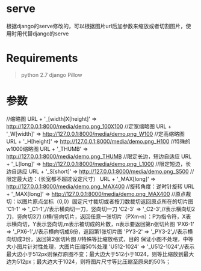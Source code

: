 # serve
根据django的serve修改的，可以根据图片url后加参数来缩放或者切割图片，使用时用代替django的serve

# Requirements
> python 2.7
> django
> Pillow

# 参数
//缩略图
URL + '_[width]X[height]'  => http://127.0.0.1:8000/media/demo.png_100X100
//定宽缩略图
URL + '_W[width]' => http://127.0.0.1:8000/media/demo.png_W100
//定高缩略图
URL + '_H[height]' => http://127.0.0.1:8000/media/demo.png_H100
//特殊的w1000缩略图
URL + '_THUMB' => http://127.0.0.1:8000/media/demo.png_THUMB
//限定长边，短边自适应
URL + '_L[long]' => http://127.0.0.1:8000/media/demo.png_L1000
//限定短边，长边自适应
URL + '_S[short]' => http://127.0.0.1:8000/media/demo.png_S500
//限定最大边：（长宽都不超过设定尺寸）
URL + '_MAX[long]' => http://127.0.0.1:8000/media/demo.png_MAX400
//旋转角度：逆时针旋转
URL + '_MAX[long]' => http://127.0.0.1:8000/media/demo.png_MAX400
//原点裁切：以图片原点坐标（0,0）固定尺寸裁切或者按刀数裁切返回原点所在的切片图
'C1-1' => '_C1-1',//表示横向切一刀，竖向切一刀
'C2-3' => '_C2-3',//表示横向切2刀，竖向切3刀
//横/竖向切片，返回任意一张切片（PXm-n）：P为指令符，X表示横向切，Y表示竖向切,m表示被切成的片数，n表示要返回第n张切片图
'PX6-1' => '_PX6-1',//表示横向切成6份，返回第1张切片图
'PY3-2' => '_PY3-2',//表示横向切成3份，返回第2张切片图
//特殊等比缩放格式，目的 保证小图不处理，中等大小图片针对性处理，大图片压缩50%处理
'U512-1024' => '_U512-1024',//表示最大边小于512px则保存原图不变；最大边大于512小于1024，则等比缩放到最大边为512px；最大边大于1024，则将图片尺寸等比压缩至原来的50%；

